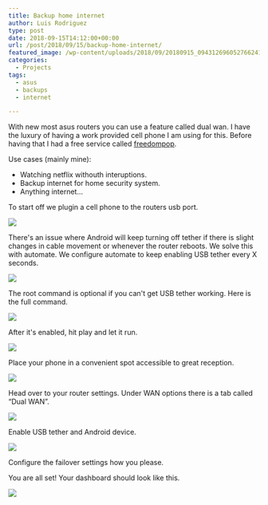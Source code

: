 ```yaml
---
title: Backup home internet
author: Luis Rodriguez
type: post
date: 2018-09-15T14:12:00+00:00
url: /post/2018/09/15/backup-home-internet/
featured_image: /wp-content/uploads/2018/09/20180915_0943126960527662415391769.jpg
categories:
  - Projects
tags:
  - asus
  - backups
  - internet

---
```

With new most asus routers you can use a feature called dual wan. I have the luxury of having a work provided cell phone I am using for this. Before having that I had a free service called [freedompop][1].

Use cases (mainly mine):

  * Watching netflix withouth interuptions.
  * Backup internet for home security system.
  * Anything internet...

To start off we plugin a cell phone to the routers usb port.

![](/uploads/2018/09/20180915_0932318158192643190909326.jpg)

<!--more-->There's an issue where Android will keep turning off tether if there is slight changes in cable movement or whenever the router reboots. We solve this with automate. We configure automate to keep enabling USB tether every X seconds.

![](/uploads/2018/09/20180915_0945388772121150635334533.png)

The root command is optional if you can't get USB tether working. Here is the full command.

![](/uploads/2018/09/20180915_094523896414538435102704.png)

After it's enabled, hit play and let it run.

![](/uploads/2018/09/20180915_0930581248984325352199968.jpg)

Place your phone in a convenient spot accessible to great reception.

![](/uploads/2018/09/20180915_094244623090915077846698.jpg)

Head over to your router settings. Under WAN options there is a tab called &#8220;Dual WAN&#8221;.

![](/uploads/2018/09/20180915_0943271850039273880023030.jpg)

Enable USB tether and Android device.

![](/uploads/2018/09/20180915_0943417170682303179420009.jpg)

Configure the failover settings how you please.

You are all set! Your dashboard should look like this.

![](/uploads/2018/09/20180915_0943126960527662415391769.jpg)

 [1]: https://www.freedompop.com/phone
